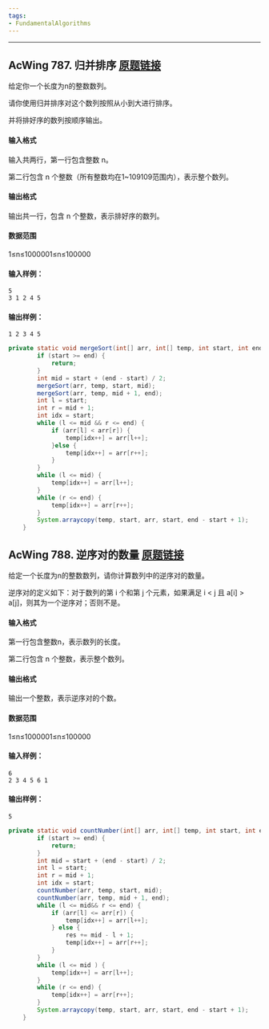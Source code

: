 ```yaml
---
tags:
- FundamentalAlgorithms
---
```

---

## AcWing 787. 归并排序   [原题链接](https://www.acwing.com/problem/content/789/)

给定你一个长度为n的整数数列。

请你使用归并排序对这个数列按照从小到大进行排序。

并将排好序的数列按顺序输出。

#### 输入格式

输入共两行，第一行包含整数 n。

第二行包含 n 个整数（所有整数均在1~109109范围内），表示整个数列。

#### 输出格式

输出共一行，包含 n 个整数，表示排好序的数列。

#### 数据范围

1≤n≤1000001≤n≤100000

#### 输入样例：

```
5
3 1 2 4 5
```

#### 输出样例：

```
1 2 3 4 5
```

```java
private static void mergeSort(int[] arr, int[] temp, int start, int end) {
        if (start >= end) {
            return;
        }
        int mid = start + (end - start) / 2;
        mergeSort(arr, temp, start, mid);
        mergeSort(arr, temp, mid + 1, end);
        int l = start;
        int r = mid + 1;
        int idx = start;
        while (l <= mid && r <= end) {
            if (arr[l] < arr[r]) {
                temp[idx++] = arr[l++];
            }else {
                temp[idx++] = arr[r++];
            }
        }
        while (l <= mid) {
            temp[idx++] = arr[l++];
        }
        while (r <= end) {
            temp[idx++] = arr[r++];
        }
        System.arraycopy(temp, start, arr, start, end - start + 1);
    }
```

## AcWing 788. 逆序对的数量   [原题链接](https://www.acwing.com/problem/content/790/)

给定一个长度为n的整数数列，请你计算数列中的逆序对的数量。

逆序对的定义如下：对于数列的第 i 个和第 j 个元素，如果满足 i < j 且 a[i] > a[j]，则其为一个逆序对；否则不是。

#### 输入格式

第一行包含整数n，表示数列的长度。

第二行包含 n 个整数，表示整个数列。

#### 输出格式

输出一个整数，表示逆序对的个数。

#### 数据范围

1≤n≤1000001≤n≤100000

#### 输入样例：

```
6
2 3 4 5 6 1
```

#### 输出样例：

```
5
```

```java
private static void countNumber(int[] arr, int[] temp, int start, int end) {
        if (start >= end) {
            return;
        }
        int mid = start + (end - start) / 2;
        int l = start;
        int r = mid + 1;
        int idx = start;
        countNumber(arr, temp, start, mid);
        countNumber(arr, temp, mid + 1, end);
        while (l <= mid&& r <= end) {
            if (arr[l] <= arr[r]) {
                temp[idx++] = arr[l++];
            } else {
                res += mid - l + 1;
                temp[idx++] = arr[r++];
            }
        }
        while (l <= mid ) {
            temp[idx++] = arr[l++];
        }
        while (r <= end) {
            temp[idx++] = arr[r++];
        }
        System.arraycopy(temp, start, arr, start, end - start + 1);
    }
```

